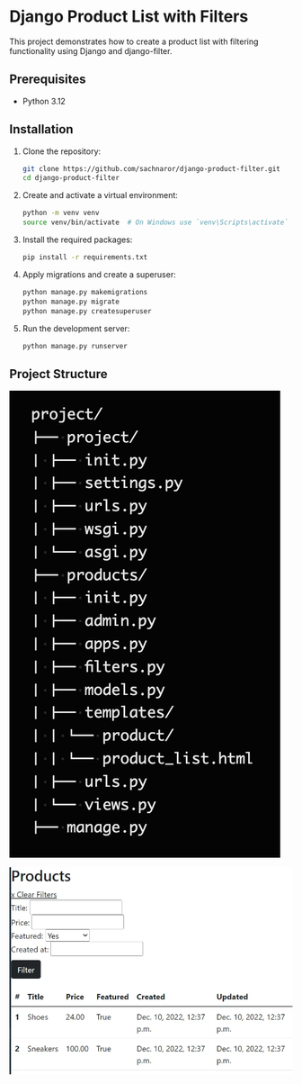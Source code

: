 
# Django Product List with Filters

This project demonstrates how to create a product list with filtering functionality using Django and django-filter.

## Prerequisites

- Python 3.12

## Installation

1. Clone the repository:
    ```bash
    git clone https://github.com/sachnaror/django-product-filter.git
    cd django-product-filter
    ```

2. Create and activate a virtual environment:
    ```bash
    python -m venv venv
    source venv/bin/activate  # On Windows use `venv\Scripts\activate`
    ```

3. Install the required packages:
    ```bash
    pip install -r requirements.txt
    ```

4. Apply migrations and create a superuser:
    ```bash
    python manage.py makemigrations
    python manage.py migrate
    python manage.py createsuperuser
    ```

5. Run the development server:
    ```bash
    python manage.py runserver
    ```

## Project Structure


![alt text](image.png)


![alt text](image-1.png)
